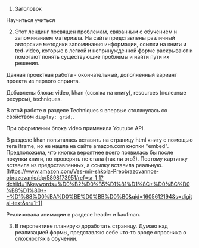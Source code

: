 1. Заголовок

Научиться учиться

2. Этот лендинг посвящен проблемам, связанным с обучением и запоминанием материала. На сайте представлены различный авторские методики запоминания информации, ссылки на книги и ted-video, которые в легкой и непринужденной форме раскрывают и помогают понять существующие проблемы и найти пути их решения.

Данная проектная работа - окончательный, дополненный вариант проекта из первого спринта.

Добавлены блоки: video, khan (ссылка на книгу), resources (полезные ресурсы), techniques.

В этой работе в разделе Techniques я впервые столкнулась со свойством `display: grid;`.

При оформлении блока video применила Youtube API.

В разделе khan попыталась вставить на страницу html книгу с помощью тега iframe, но не нашла на сайте amazon.com кнопки "embed". Предположила, что кнопка вероятнее всего появилась бы после покупки книги, но проверять не стала (так ли это?). Поэтому картинку вставила из предоставленных, а ссылку вставила реальную. [https://www.amazon.com/Ves-mir-shkola-Preobrazovannoe-obrazovanie/dp/5898173951/ref=sr_1_1?dchild=1&keywords=%D0%B2%D0%B5%D1%81%D1%8C+%D0%BC%D0%B8%D1%80+-+%D1%88%D0%BA%D0%BE%D0%BB%D0%B0&qid=1605612194&s=digital-text&sr=1-1]

Реализовала анимации в разделе header и kaufman.

3. В перспективе планирую доработать страницу. Думаю над реализацией формы, представляю себе что-то вроде опросника о сложностях в обучении.
